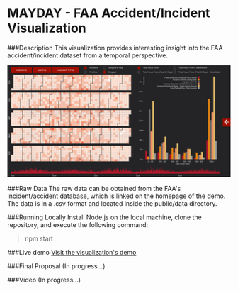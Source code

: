 MAYDAY - FAA Accident/Incident Visualization
======================
###Description
This visualization provides interesting insight into the FAA accident/incident dataset from a temporal perspective.

![Screenshot of Visualization](https://raw.githubusercontent.com/NYU-CS6313-Projects/FAA-Visualization/master/screenshots/Screen%20Shot%202015-05-15%20at%201.56.15%20PM.png "Screenshot of Visualization")

###Raw Data
The raw data can be obtained from the FAA's incident/accident database, which is linked on the homepage of the demo. The data is in a .csv format and located inside the public/data directory.

###Running Locally
Install Node.js on the local machine, clone the repository, and execute the following command:

  > npm start

###Live demo
[Visit the visualization's demo](http://maydayviz.azurewebsites.net/)

###Final Proposal
(In progress...)

###Video
(In progress...)